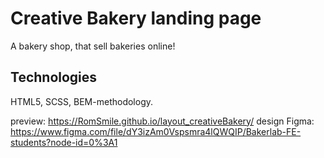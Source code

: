 # Creative Bakery landing page
A bakery shop, that sell bakeries online!

## Technologies
HTML5, SCSS, BEM-methodology.

preview: https://RomSmile.github.io/layout_creativeBakery/
design Figma: https://www.figma.com/file/dY3izAm0Vspsmra4lQWQIP/Bakerlab-FE-students?node-id=0%3A1
